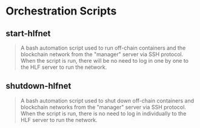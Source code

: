 # Orchestration Scripts

## start-hlfnet

> A bash automation script used to run off-chain containers and the blockchain network from the "manager" server via SSH protocol. When the script is run, there will be no need to log in one by one to the HLF server to run the network.

## shutdown-hlfnet

> A bash automation script used to shut down off-chain containers and blockchain networks from the "manager" server via SSH protocol. When the script is run, there is no need to log in individually to the HLF server to run the network.
